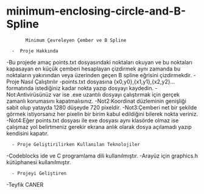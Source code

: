 # minimum-enclosing-circle-and-B-Spline
           Minimum Çevreleyen Çember ve B Spline

      -  Proje Hakkında
-Bu projede amaç points.txt dosyasındaki noktaları okuyan ve bu noktaları kapasayan en küçük çemberi 
hesaplayan çizdirmek aynı zamanda bu noktaların yakınından veya üzerinden geçen B spline eğrisini çizdirmekdir.
      -  Proje Nasıl Çalıştırılır 
-points.txt dosyasına {x0,y0},{x1,y1},{x2,y2}... formatında istediğiniz kadar nokta yazıp dosyayı kaydedin.
-Not:Antivirüsünüz var ise .exe uzantılı dosyayı çalıştırmak için gerçek zamanlı korumasını kapatmalısınız.
-Not2:Koordinat düzleminin genişliği sabit olup yatayda 1280 düşeyde 720 pixeldir.
-Not3:Çemberi net bir şekilde görmek istiyorsanız her pixelin bir birim kabul edildiğini bilerek nokta veriniz.
-Not4:Eğer points.txt dosyası ile exe dosyası aynı klasörde olmaz ise çalışmaz yol belirtmeniz gerekir ekrana anlık olarak 
dosya açılamadı yazıp kendisini kapatır.

      - Proje Geliştirilirken Kullanılan Teknolojiler
-Codeblocks ide ve C programlama dili kullanılmıştır.
-Arayüz için graphics.h kütüphanesi kullanılmıştır.
   
      - Projeyi Geliştiren
-Teyfik CANER
     
